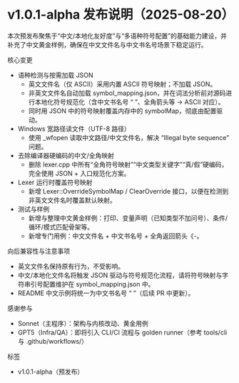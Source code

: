 # v1.0.1-alpha 发布说明（2025-08-20）

本次预发布聚焦于“中文/本地化友好度”与“多语种符号配置”的基础能力建设，并补充了中文黄金样例，确保在中文文件名与中文书名号场景下稳定运行。

核心变更
- 语种检测与按需加载 JSON
  - 英文文件名（仅 ASCII）采用内置 ASCII 符号映射；不加载 JSON。
  - 非英文文件名自动加载 symbol_mapping.json，并在词法分析前对源码进行本地化符号规范化（含中文书名号 “ ”、全角箭头等 → ASCII 对应）。
  - 同时用 JSON 中的符号映射覆盖内存中的 symbolMap，彻底由配置驱动。
- Windows 宽路径读文件（UTF-8 路径）
  - 使用 _wfopen 读取中文路径/中文文件名，解决 “Illegal byte sequence” 问题。
- 去除编译器硬编码的中文/全角映射
  - 删除 lexer.cpp 中所有“全角符号映射”“中文类型关键字”“真/假”硬编码，完全使用 JSON + 入口规范化方案。
- Lexer 运行时覆盖符号映射
  - 新增 Lexer::OverrideSymbolMap / ClearOverride 接口，以便在检测到非英文文件名时覆盖默认映射。
- 测试与样例
  - 新增与整理中文黄金样例：打印、变量声明（已知类型不加问号）、条件/循环/模式匹配骨架等。
  - 新增专门用例：中文文件名 + 中文书名号 + 全角返回箭头《-。

向后兼容性与注意事项
- 英文文件名保持原有行为，不受影响。
- 中文/本地化文件名将触发 JSON 驱动与符号规范化流程，请将符号映射与字符串引号配置维护在 symbol_mapping.json 中。
- README 中文示例将统一为中文书名号 “ ”（后续 PR 中更新）。

感谢参与
- Sonnet（主程序）：架构与内核改动、黄金用例
- GPT5（Infra/QA）：即将引入 CLI/CI 流程与 golden runner（参考 tools/cli 与 .github/workflows/）

标签
- v1.0.1-alpha（预发布）
